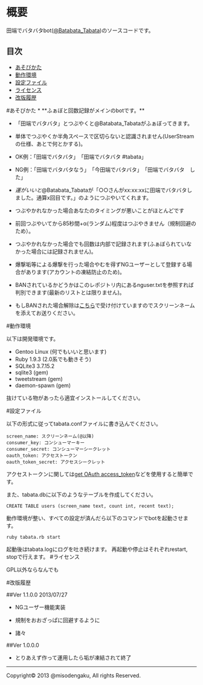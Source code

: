 概要
=====

田端でバタバタbot(<a href="https://twitter.com/Batabata_Tabata">@Batabata_Tabata</a>)のソースコードです。

## 目次
* [あそびかた](#howtoplay)
* [動作環境](#environment)
* [設定ファイル](#configure)
* [ライセンス](#license)
* [改版履歴](#history)

<a name="howtoplay">
#あそびかた
* **ふぁぼと回数記録がメインのbotです。**


* 「田端でバタバタ」とつぶやくと@Batabata_Tabataがふぁぼってきます。
* 単体でつぶやくか半角スペースで区切らないと認識されません(UserStreamの仕様、あとで何とかする)。

* OK例：「田端でバタバタ」　「田端でバタバタ #tabata」
* NG例：「田端でバタバタなう」　「今田端でバタバタ」　「田端でバタバタ　した」

* *運がいいと*@Batabata_Tabataが「○○さんがxx:xx:xxに田端でバタバタしました。通算x回目です。」のようにつぶやいてくれます。
* つぶやかれなかった場合あなたのタイミングが悪いことがほとんどです
* 前回つぶやいてから85秒間+α(ランダム)程度はつぶやきません（規制回避のため）。
* つぶやかれなかった場合でも回数は内部で記録されます(ふぁぼられていなかった場合には記録されません)。

* 爆撃垢等による爆撃を行った場合やむを得ずNGユーザーとして登録する場合があります(アカウントの凍結防止のため)。
* BANされているかどうかはこのレポジトリ内にあるnguser.txtを参照すれば判別できます(最新のリストとは限りません)。
* もしBANされた場合解除は<a href="http://goo.gl/PNeh99">こちら</a>で受け付けていますのでスクリーンネームを添えてお送りください。


<a name="environment"></a>
#動作環境

以下は開発環境です。

* Gentoo Linux (何でもいいと思います)
* Ruby 1.9.3 (2.0系でも動きそう)
* SQLite3 3.7.15.2
* sqlite3 (gem)
* tweetstream (gem)
* daemon-spawn (gem)

抜けている物があったら適宜インストールしてください。

<a name="configure"></a>
#設定ファイル

以下の形式に従ってtabata.confファイルに書き込んでください。


	screen_name: スクリーンネーム(@以降)
	consumer_key: コンシューマーキー
	consumer_secret: コンシューマーシークレット
	oauth_token: アクセストークン
	oauth_token_secret: アクセスシークレット

アクセストークンに関しては<a href="http://getaccesstoken.herokuapp.com/">get OAuth access_token</a>などを使用すると簡単です。

また、tabata.dbに以下のようなテーブルを作成してください。


	CREATE TABLE users (screen_name text, count int, recent text);


動作環境が整い、すべての設定が済んだら以下のコマンドでbotを起動させます。

	ruby tabata.rb start

起動後はtabata.logにログを吐き続けます。
再起動や停止はそれぞれrestart, stopで行えます。
<a name="history"></a>
#ライセンス

GPL以外ならなんでも


<a name="history"></a>
#改版履歴

##Ver 1.1.0.0  2013/07/27

* NGユーザー機能実装

* 規制をおおざっぱに回避するように

* 諸々

##Ver 1.0.0.0

* とりあえず作って運用したら垢が凍結されて終了

---
Copyright&copy; 2013 @misodengaku, All rights Reserved. 
